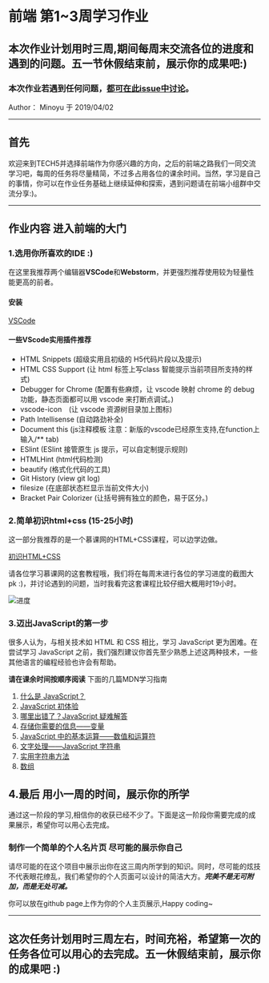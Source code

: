 # 前端 第1~3周学习作业

## 本次作业计划用时三周,期间每周末交流各位的进度和遇到的问题。五一节休假结束前，展示你的成果吧:)

### 本次作业若遇到任何问题，[都可在此issue中讨论](https://github.com/TECHF5VE/TechMap/issues/7)。

Author： Minoyu 于 2019/04/02

---

## 首先

欢迎来到TECH5并选择前端作为你感兴趣的方向，之后的前端之路我们一同交流学习吧，每周的任务将尽量精简，不过多占用各位的课余时间。当然，学习是自己的事情，你可以在作业任务基础上继续延伸和探索，遇到问题请在前端小组群中交流分享:)。

---

## 作业内容 进入前端的大门

### 1.选用你所喜欢的IDE :)

在这里我推荐两个编辑器**VSCode**和**Webstorm**，并更强烈推荐使用较为轻量性能更高的前者。

#### 安装

[VSCode](https://code.visualstudio.com/)

#### 一些VScode实用插件推荐

* HTML Snippets (超级实用且初级的 H5代码片段以及提示)
* HTML CSS Support (让 html 标签上写class 智能提示当前项目所支持的样式)
* Debugger for Chrome (配置有些麻烦，让 vscode 映射 chrome 的 debug功能，静态页面都可以用 vscode 来打断点调试。)
* vscode-icon　(让 vscode 资源树目录加上图标)
* Path Intellisense (自动路劲补全)
* Document this
(js注释模板 注意：新版的vscode已经原生支持,在function上输入/** tab)
* ESlint (ESlint 接管原生 js 提示，可以自定制提示规则)
* HTMLHint (html代码检测)
* beautify (格式化代码的工具)
* Git History (view git log)
* filesize (在底部状态栏显示当前文件大小)
* Bracket Pair Colorizer (让括号拥有独立的颜色，易于区分。)

### 2.简单初识html+css (15-25小时)

这一部分我推荐的是一个慕课网的HTML+CSS课程，可以边学边做。

[初识HTML+CSS](https://www.imooc.com/learn/9)

请各位学习慕课网的这套教程哦，我们将在每周末进行各位的学习进度的截图大pk :)，并讨论遇到的问题，当时我看完这套课程比较仔细大概用时19小时。

![进度](../image/week1-3-1.png)

### 3.迈出JavaScript的第一步

很多人认为，与相关技术如 HTML 和 CSS 相比，学习 JavaScript 更为困难。在尝试学习 JavaScript 之前，我们强烈建议你首先至少熟悉上述这两种技术，一些其他语言的编程经验也许会有帮助。

**请在课余时间按顺序阅读** 下面的几篇MDN学习指南

1. [什么是 JavaScript？](https://developer.mozilla.org/zh-CN/docs/Learn/JavaScript/First_steps/What_is_JavaScript)
2. [JavaScript 初体验](https://developer.mozilla.org/zh-CN/docs/Learn/JavaScript/First_steps/A_first_splash)
3. [哪里出错了？JavaScript 疑难解答](https://developer.mozilla.org/zh-CN/docs/Learn/JavaScript/First_steps/What_went_wrong)
4. [存储你需要的信息——变量](https://developer.mozilla.org/zh-CN/docs/Learn/JavaScript/First_steps/Variables)
5. [JavaScript 中的基本运算——数值和运算符](https://developer.mozilla.org/zh-CN/docs/Learn/JavaScript/First_steps/Math)
6. [文字处理——JavaScript 字符串](https://developer.mozilla.org/zh-CN/docs/Learn/JavaScript/First_steps/Strings)
7. [实用字符串方法](https://developer.mozilla.org/zh-CN/docs/Learn/JavaScript/First_steps/Useful_string_methods)
8. [数组](https://developer.mozilla.org/zh-CN/docs/Learn/JavaScript/First_steps/Arrays)

## 4.最后 用小一周的时间，展示你的所学

通过这一阶段的学习,相信你的收获已经不少了。下面是这一阶段你需要完成的成果展示，希望你可以用心去完成。

### **制作一个简单的个人名片页 尽可能的展示你自己**

请尽可能的在这个项目中展示出你在这三周内所学到的知识。同时，尽可能的炫技不代表眼花缭乱，我们希望你的个人页面可以设计的简洁大方。***完美不是无可附加，而是无处可减。***

你可以放在github page上作为你的个人主页展示,Happy coding~

---

## 这次任务计划用时三周左右，时间充裕，希望第一次的任务各位可以用心的去完成。五一休假结束前，展示你的成果吧 :)
